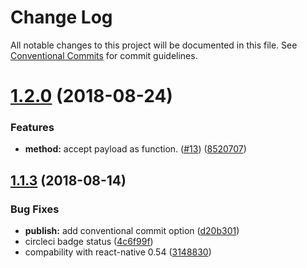 # Change Log

All notable changes to this project will be documented in this file.
See [Conventional Commits](https://conventionalcommits.org) for commit guidelines.

<a name="1.2.0"></a>
# [1.2.0](https://github.com/Jekiwijaya/rps-1/compare/v1.1.3...v1.2.0) (2018-08-24)


### Features

* **method:** accept payload as function. ([#13](https://github.com/Jekiwijaya/rps-1/issues/13)) ([8520707](https://github.com/Jekiwijaya/rps-1/commit/8520707))





<a name="1.1.3"></a>
## [1.1.3](https://github.com/Jekiwijaya/rps/compare/v1.1.2...v1.1.3) (2018-08-14)


### Bug Fixes

* **publish:** add conventional commit option ([d20b301](https://github.com/Jekiwijaya/rps/commit/d20b301))
* circleci badge status ([4c6f99f](https://github.com/Jekiwijaya/rps/commit/4c6f99f))
* compability with react-native 0.54 ([3148830](https://github.com/Jekiwijaya/rps/commit/3148830))
